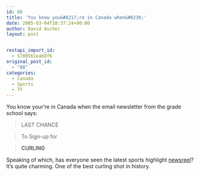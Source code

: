 ```yaml
---
id: 88
title: 'You know you&#8217;re in Canada when&#8230;'
date: 2005-03-04T10:37:24+00:00
author: David Ascher
layout: post


restapi_import_id:
  - 5780561eab8f6
original_post_id:
  - "88"
categories:
  - Canada
  - Sports
  - TV
---
```

You know your&#8217;re in Canada when the email newsletter from the grade school says:

> LAST CHANCE 

> To Sign-up for

> **CURLING** 

Speaking of which, has everyone seen the latest sports highlight [newsreel](http://www.npr.org/templates/story/story.php?storyId=4518397)? It&#8217;s quite charming. One of the best curling shot in history.